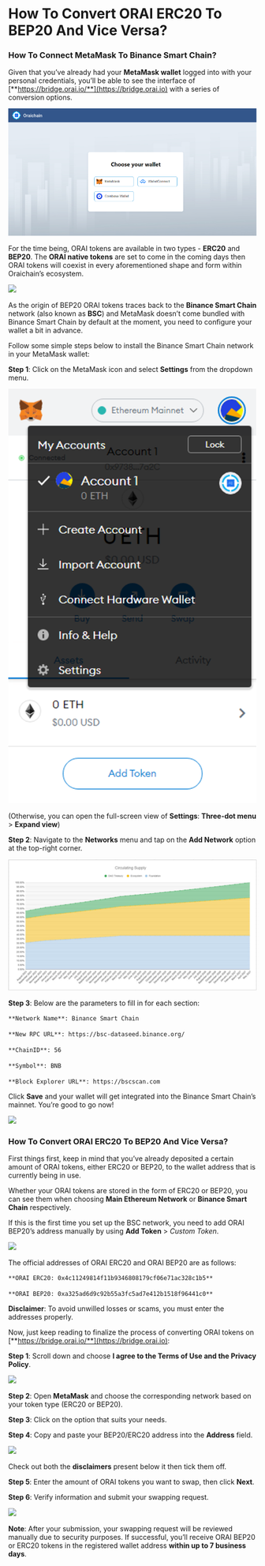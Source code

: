 # How To Convert ORAI ERC20 To BEP20 And Vice Versa?

### How To Connect MetaMask To Binance Smart Chain?

Given that you’ve already had your **MetaMask wallet** logged into with your personal credentials, you’ll be able to see the interface of [**https://bridge.orai.io/**](https://bridge.orai.io) with a series of conversion options.

![](<../.gitbook/assets/image (1).png>)

For the time being, ORAI tokens are available in two types - **ERC20** and **BEP20**. The **ORAI native tokens** are set to come in the coming days then ORAI tokens will coexist in every aforementioned shape and form within Oraichain’s ecosystem.

![](<../.gitbook/assets/Oraichain Bridge\_25161-0.PNG>)

As the origin of BEP20 ORAI tokens traces back to the **Binance Smart Chain** network (also known as **BSC**) and MetaMask doesn’t come bundled with Binance Smart Chain by default at the moment, you need to configure your wallet a bit in advance.

Follow some simple steps below to install the Binance Smart Chain network in your MetaMask wallet:

**Step 1**: Click on the MetaMask icon and select **Settings** from the dropdown menu.

![](<../.gitbook/assets/image (1) (1).png>)

(Otherwise, you can open the full-screen view of **Settings**: **Three-dot menu** > **Expand view**)

**Step 2**: Navigate to the **Networks** menu and tap on the **Add Network** option at the top-right corner.

![](<../.gitbook/assets/image (2).png>)

**Step 3**: Below are the parameters to fill in for each section:

```
**Network Name**: Binance Smart Chain

**New RPC URL**: https://bsc-dataseed.binance.org/

**ChainID**: 56

**Symbol**: BNB

**Block Explorer URL**: https://bscscan.com
```

Click **Save** and your wallet will get integrated into the Binance Smart Chain’s mainnet. You’re good to go now!

![](<../.gitbook/assets/image (3).png>)

### How To Convert ORAI ERC20 To BEP20 And Vice Versa?

First things first, keep in mind that you’ve already deposited a certain amount of ORAI tokens, either ERC20 or BEP20, to the wallet address that is currently being in use.

Whether your ORAI tokens are stored in the form of ERC20 or BEP20, you can see them when choosing **Main Ethereum Network** or **Binance Smart Chain** respectively.

If this is the first time you set up the BSC network, you need to add ORAI BEP20’s address manually by using **Add Token** > _Custom Token_.

![](<../.gitbook/assets/image (4).png>)

The official addresses of ORAI ERC20 and ORAI BEP20 are as follows:

```
**ORAI ERC20: 0x4c11249814f11b9346808179cf06e71ac328c1b5**

**ORAI BEP20: 0xa325ad6d9c92b55a3fc5ad7e412b1518f96441c0**
```

**Disclaimer**: To avoid unwilled losses or scams, you must enter the addresses properly.

Now, just keep reading to finalize the process of converting ORAI tokens on [**https://bridge.orai.io/**](https://bridge.orai.io):

**Step 1**: Scroll down and choose **I agree to the Terms of Use and the Privacy Policy**.

![](<../.gitbook/assets/image (5).png>)

**Step 2**: Open **MetaMask** and choose the corresponding network based on your token type (ERC20 or BEP20).

**Step 3**: Click on the option that suits your needs.

**Step 4**: Copy and paste your BEP20/ERC20 address into the **Address** field.

![](<../.gitbook/assets/image (6).png>)

Check out both the **disclaimers** present below it then tick them off.

**Step 5**: Enter the amount of ORAI tokens you want to swap, then click **Next**.

**Step 6**: Verify information and submit your swapping request.

![](<../.gitbook/assets/image (7).png>)

**Note**: After your submission, your swapping request will be reviewed manually due to security purposes. If successful, you’ll receive ORAI BEP20 or ERC20 tokens in the registered wallet address **within up to 7 business days**.
